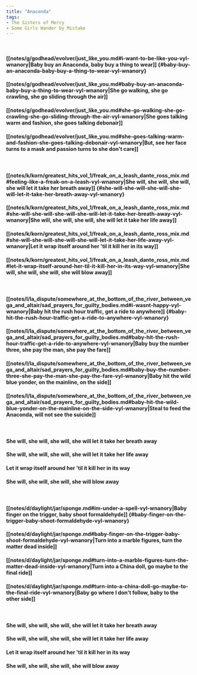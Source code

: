 ```yaml
---
title: "Anaconda"
tags:
- The Sisters of Mercy
- Some Girls Wander by Mistake
---
```

&nbsp;
#### [[notes/g/godhead/evolver/just_like_you.md#i-want-to-be-like-you-vyl-wnanory|Baby buy an Anaconda, baby buy a thing to wear]] {#baby-buy-an-anaconda-baby-buy-a-thing-to-wear-vyl-wnanory}
#### [[notes/g/godhead/evolver/just_like_you.md#baby-buy-an-anaconda-baby-buy-a-thing-to-wear-vyl-wnanory|She go walking, she go crawling, she go sliding through the air]]
#### [[notes/g/godhead/evolver/just_like_you.md#she-go-walking-she-go-crawling-she-go-sliding-through-the-air-vyl-wnanory|She goes talking warm and fashion, she goes talking debonair]]
#### [[notes/g/godhead/evolver/just_like_you.md#she-goes-talking-warm-and-fashion-she-goes-talking-debonair-vyl-wnanory|But, see her face turns to a mask and passion turns to she don't care]]
&nbsp;
#### [[notes/k/korn/greatest_hits_vol_1/freak_on_a_leash_dante_ross_mix.md#feeling-like-a-freak-on-a-leash-vyl-wnanory|She will, she will, she will, she will let it take her breath away]] {#she-will-she-will-she-will-she-will-let-it-take-her-breath-away-vyl-wnanory}
#### [[notes/k/korn/greatest_hits_vol_1/freak_on_a_leash_dante_ross_mix.md#she-will-she-will-she-will-she-will-let-it-take-her-breath-away-vyl-wnanory|She will, she will, she will, she will let it take her life away]]
#### [[notes/k/korn/greatest_hits_vol_1/freak_on_a_leash_dante_ross_mix.md#she-will-she-will-she-will-she-will-let-it-take-her-life-away-vyl-wnanory|Let it wrap itself around her 'til it kill her in its way]]
#### [[notes/k/korn/greatest_hits_vol_1/freak_on_a_leash_dante_ross_mix.md#let-it-wrap-itself-around-her-til-it-kill-her-in-its-way-vyl-wnanory|She will, she will, she will, she will blow away]]
&nbsp;
#### [[notes/l/la_dispute/somewhere_at_the_bottom_of_the_river_between_vega_and_altair/sad_prayers_for_guilty_bodies.md#i-wasnt-happy-vyl-wnanory|Baby hit the rush hour traffic, get a ride to anywhere]] {#baby-hit-the-rush-hour-traffic-get-a-ride-to-anywhere-vyl-wnanory}
#### [[notes/l/la_dispute/somewhere_at_the_bottom_of_the_river_between_vega_and_altair/sad_prayers_for_guilty_bodies.md#baby-hit-the-rush-hour-traffic-get-a-ride-to-anywhere-vyl-wnanory|Baby buy the number three, she pay the man, she pay the fare]]
#### [[notes/l/la_dispute/somewhere_at_the_bottom_of_the_river_between_vega_and_altair/sad_prayers_for_guilty_bodies.md#baby-buy-the-number-three-she-pay-the-man-she-pay-the-fare-vyl-wnanory|Baby hit the wild blue yonder, on the mainline, on the side]]
#### [[notes/l/la_dispute/somewhere_at_the_bottom_of_the_river_between_vega_and_altair/sad_prayers_for_guilty_bodies.md#baby-hit-the-wild-blue-yonder-on-the-mainline-on-the-side-vyl-wnanory|Steal to feed the Anaconda, will not see the suicide]]
&nbsp;
#### She will, she will, she will, she will let it take her breath away
#### She will, she will, she will, she will let it take her life away
#### Let it wrap itself around her 'til it kill her in its way
#### She will, she will, she will, she will blow away
&nbsp;
#### [[notes/d/daylight/jar/sponge.md#im-under-a-spell-vyl-wnanory|Baby finger on the trigger, baby shoot formaldehyde]] {#baby-finger-on-the-trigger-baby-shoot-formaldehyde-vyl-wnanory}
#### [[notes/d/daylight/jar/sponge.md#baby-finger-on-the-trigger-baby-shoot-formaldehyde-vyl-wnanory|Turn into a marble figures, turn the matter dead inside]]
#### [[notes/d/daylight/jar/sponge.md#turn-into-a-marble-figures-turn-the-matter-dead-inside-vyl-wnanory|Turn into a China doll, go maybe to the final ride]]
#### [[notes/d/daylight/jar/sponge.md#turn-into-a-china-doll-go-maybe-to-the-final-ride-vyl-wnanory|Baby go where I don't follow, baby to the other side]]
&nbsp;
#### She will, she will, she will, she will let it take her breath away
#### She will, she will, she will, she will let it take her life away
#### Let it wrap itself around her 'til it kill her in its way
#### She will, she will, she will, she will blow away
